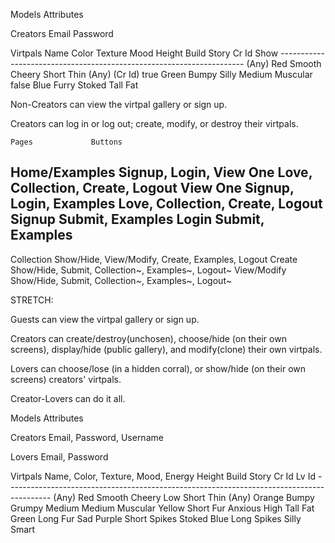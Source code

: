 Models    Attributes
            
Creators  Email  Password
  
Virtpals  Name   Color  Texture  Mood    Height  Build    Story  Cr Id    Show 
          ---------------------------------------------------------------------
          (Any)  Red    Smooth   Cheery  Short   Thin     (Any)  (Cr Id)  true 
                 Green  Bumpy    Silly   Medium  Muscular                 false
                 Blue   Furry    Stoked  Tall    Fat

Non-Creators can view the virtpal gallery or sign up. 

Creators can log in or log out; create, modify, or destroy their virtpals.

    Pages             Buttons

  Home/Examples     Signup, Login, View One    Love, Collection, Create, Logout
  View One          Signup, Login, Examples    Love, Collection, Create, Logout
  Signup            Submit, Examples
  Login             Submit, Examples
  --------------------------------------------------
  Collection        Show/Hide, View/Modify, Create, Examples, Logout
  Create            Show/Hide, Submit, Collection~, Examples~, Logout~
  View/Modify       Show/Hide, Submit, Collection~, Examples~, Logout~
  
  

STRETCH:

  Guests can view the virtpal gallery or sign up.
  
  Creators can create/destroy(unchosen), choose/hide (on their own screens), display/hide (public gallery), and modify(clone) their own virtpals.
  
  Lovers can choose/lose (in a hidden corral), or show/hide (on their own screens) creators' virtpals.
  
  Creator-Lovers can do it all.
  
  
Models      Attributes
            
Creators    Email,  Password, Username

Lovers      Email,  Password
  
Virtpals    Name,   Color,    Texture,      Mood,     Energy  Height  Build     Story   Cr Id   Lv Id
            -----------------------------------------------------------------------------------------
            (Any)   Red       Smooth        Cheery    Low     Short   Thin      (Any)
                    Orange    Bumpy         Grumpy    Medium  Medium  Muscular
                    Yellow    Short Fur     Anxious   High    Tall    Fat
                    Green     Long Fur      Sad
                    Purple    Short Spikes  Stoked
                    Blue      Long Spikes   Silly
                                            Smart